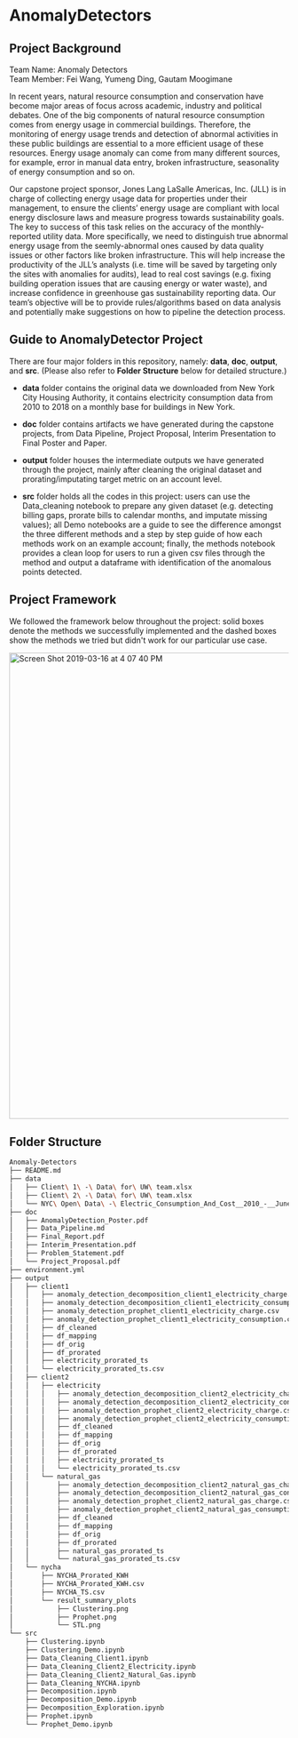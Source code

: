 # AnomalyDetectors

## Project Background

Team Name: Anomaly Detectors
<br>
Team Member: Fei Wang, Yumeng Ding, Gautam Moogimane

In recent years, natural resource consumption and conservation have become major areas of focus across academic, industry and political debates. One of the big components of natural resource consumption comes from energy usage in commercial buildings. Therefore, the monitoring of energy usage trends and detection of abnormal activities in these public buildings are essential to a more efficient usage of these resources. Energy usage anomaly can come from many different sources, for example, error in manual data entry, broken infrastructure, seasonality of energy consumption and so on.

Our capstone project sponsor, Jones Lang LaSalle Americas, Inc. (JLL) is in charge of collecting energy usage data for properties under their management, to ensure the clients’ energy usage are compliant with local energy disclosure laws and measure progress towards sustainability goals. The key to success of this task relies on the accuracy of the monthly-reported utility data. More specifically, we need to distinguish true abnormal energy usage from the seemly-abnormal ones caused by data quality issues or other factors like broken infrastructure. This will help increase the productivity of the JLL’s analysts (i.e. time will be saved by targeting only the sites with anomalies for audits), lead to real cost savings (e.g. fixing building operation issues that are causing energy or water waste), and increase confidence in greenhouse gas sustainability reporting data. Our team’s objective will be to provide rules/algorithms based on data analysis and potentially make suggestions on how to pipeline the detection process.

## Guide to AnomalyDetector Project

There are four major folders in this repository, namely: **data**, **doc**, **output**, and **src**. (Please also refer to **Folder Structure** below for detailed structure.)

* **data** folder contains the original data we downloaded from New York City Housing Authority, it contains electricity consumption data from 2010 to 2018 on a monthly base for buildings in New York.

* **doc** folder contains artifacts we have generated during the capstone projects, from Data Pipeline, Project Proposal, Interim Presentation to Final Poster and Paper. 

* **output** folder houses the intermediate outputs we have generated through the project, mainly after cleaning the original dataset and prorating/imputating target metric on an account level.

* **src** folder holds all the codes in this project: users can use the Data_cleaning notebook to prepare any given dataset (e.g. detecting billing gaps, prorate bills to calendar months, and imputate missing values); all Demo notebooks are a guide to see the difference amongst the three different methods and a step by step guide of how each methods work on an example account; finally, the methods notebook provides a clean loop for users to run a given csv files through the method and output a dataframe with identification of the anomalous points detected.

## Project Framework

We followed the framework below throughout the project: solid boxes denote the methods we successfully implemented and the dashed boxes show the methods we tried but didn't work for our particular use case.

<img width="839" alt="Screen Shot 2019-03-16 at 4 07 40 PM" src="https://user-images.githubusercontent.com/32491507/54482755-bf1e9680-4805-11e9-928d-3858c52f6ed7.png">

## Folder Structure

```bash
Anomaly-Detectors
├── README.md
├── data
│   ├── Client\ 1\ -\ Data\ for\ UW\ team.xlsx
│   ├── Client\ 2\ -\ Data\ for\ UW\ team.xlsx
│   └── NYC\ Open\ Data\ -\ Electric_Consumption_And_Cost__2010_-__June_2018_.csv
├── doc
│   ├── AnomalyDetection_Poster.pdf
│   ├── Data_Pipeline.md
│   ├── Final_Report.pdf
│   ├── Interim_Presentation.pdf
│   ├── Problem_Statement.pdf
│   └── Project_Proposal.pdf
├── environment.yml
├── output
│   ├── client1
│   │   ├── anomaly_detection_decomposition_client1_electricity_charge.csv
│   │   ├── anomaly_detection_decomposition_client1_electricity_consumption.csv
│   │   ├── anomaly_detection_prophet_client1_electricity_charge.csv
│   │   ├── anomaly_detection_prophet_client1_electricity_consumption.csv
│   │   ├── df_cleaned
│   │   ├── df_mapping
│   │   ├── df_orig
│   │   ├── df_prorated
│   │   ├── electricity_prorated_ts
│   │   └── electricity_prorated_ts.csv
│   ├── client2
│   │   ├── electricity
│   │   │   ├── anomaly_detection_decomposition_client2_electricity_charge.csv
│   │   │   ├── anomaly_detection_decomposition_client2_electricity_consumption.csv
│   │   │   ├── anomaly_detection_prophet_client2_electricity_charge.csv
│   │   │   ├── anomaly_detection_prophet_client2_electricity_consumption.csv
│   │   │   ├── df_cleaned
│   │   │   ├── df_mapping
│   │   │   ├── df_orig
│   │   │   ├── df_prorated
│   │   │   ├── electricity_prorated_ts
│   │   │   └── electricity_prorated_ts.csv
│   │   └── natural_gas
│   │       ├── anomaly_detection_decomposition_client2_natural_gas_charge.csv
│   │       ├── anomaly_detection_decomposition_client2_natural_gas_consumption.csv
│   │       ├── anomaly_detection_prophet_client2_natural_gas_charge.csv
│   │       ├── anomaly_detection_prophet_client2_natural_gas_consumption.csv
│   │       ├── df_cleaned
│   │       ├── df_mapping
│   │       ├── df_orig
│   │       ├── df_prorated
│   │       ├── natural_gas_prorated_ts
│   │       └── natural_gas_prorated_ts.csv
│   └── nycha
│       ├── NYCHA_Prorated_KWH
│       ├── NYCHA_Prorated_KWH.csv
│       ├── NYCHA_TS.csv
│       └── result_summary_plots
│           ├── Clustering.png
│           ├── Prophet.png
│           └── STL.png
└── src
    ├── Clustering.ipynb
    ├── Clustering_Demo.ipynb
    ├── Data_Cleaning_Client1.ipynb
    ├── Data_Cleaning_Client2_Electricity.ipynb
    ├── Data_Cleaning_Client2_Natural_Gas.ipynb
    ├── Data_Cleaning_NYCHA.ipynb
    ├── Decomposition.ipynb
    ├── Decomposition_Demo.ipynb
    ├── Decomposition_Exploration.ipynb
    ├── Prophet.ipynb
    └── Prophet_Demo.ipynb

```

